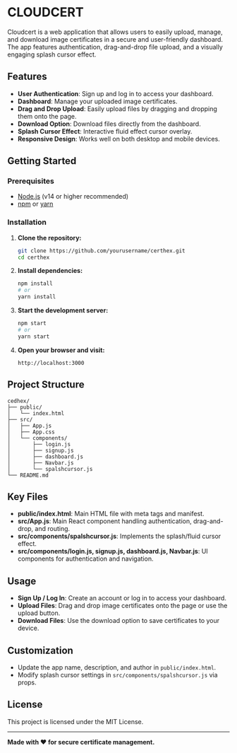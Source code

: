 # CLOUDCERT

Cloudcert is a web application that allows users to easily upload, manage, and download image certificates in a secure and user-friendly dashboard. The app features authentication, drag-and-drop file upload, and a visually engaging splash cursor effect.

## Features

- **User Authentication**: Sign up and log in to access your dashboard.
- **Dashboard**: Manage your uploaded image certificates.
- **Drag and Drop Upload**: Easily upload files by dragging and dropping them onto the page.
- **Download Option**: Download files directly from the dashboard.
- **Splash Cursor Effect**: Interactive fluid effect cursor overlay.
- **Responsive Design**: Works well on both desktop and mobile devices.

## Getting Started

### Prerequisites

- [Node.js](https://nodejs.org/) (v14 or higher recommended)
- [npm](https://www.npmjs.com/) or [yarn](https://yarnpkg.com/)

### Installation

1. **Clone the repository:**
   ```sh
   git clone https://github.com/yourusername/certhex.git
   cd certhex
   ```

2. **Install dependencies:**
   ```sh
   npm install
   # or
   yarn install
   ```

3. **Start the development server:**
   ```sh
   npm start
   # or
   yarn start
   ```

4. **Open your browser and visit:**
   ```
   http://localhost:3000
   ```

## Project Structure

```
cedhex/
├── public/
│   └── index.html
├── src/
│   ├── App.js
│   ├── App.css
│   └── components/
│       ├── login.js
│       ├── signup.js
│       ├── dashboard.js
│       ├── Navbar.js
│       └── spalshcursor.js
└── README.md
```

## Key Files

- **public/index.html**: Main HTML file with meta tags and manifest.
- **src/App.js**: Main React component handling authentication, drag-and-drop, and routing.
- **src/components/spalshcursor.js**: Implements the splash/fluid cursor effect.
- **src/components/login.js, signup.js, dashboard.js, Navbar.js**: UI components for authentication and navigation.

## Usage

- **Sign Up / Log In**: Create an account or log in to access your dashboard.
- **Upload Files**: Drag and drop image certificates onto the page or use the upload button.
- **Download Files**: Use the download option to save certificates to your device.

## Customization

- Update the app name, description, and author in `public/index.html`.
- Modify splash cursor settings in `src/components/spalshcursor.js` via props.

## License

This project is licensed under the MIT License.

---

**Made with ❤️ for secure certificate management.**
